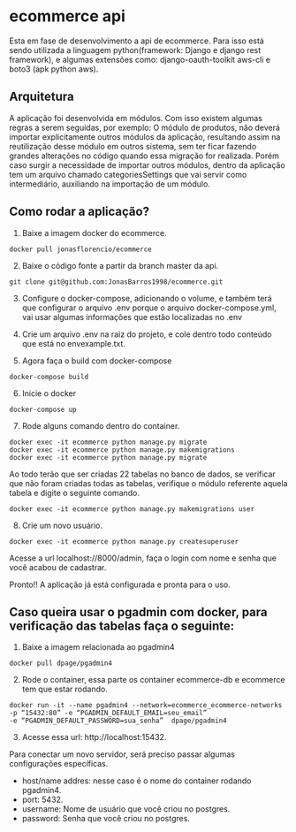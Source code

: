 # ecommerce api

Esta em fase de desenvolvimento a api de ecommerce. Para isso está sendo utilizada a linguagem python(framework: Django e django rest framework), e algumas extensões como: django-oauth-toolkit aws-cli e boto3 (apk python aws).

## Arquitetura
A aplicação foi desenvolvida em módulos. Com isso existem algumas regras a serem seguidas, por exemplo: O módulo de produtos, não deverá importar explicitamente outros módulos da aplicação, resultando assim na reutilização desse módulo em outros sistema, sem ter ficar fazendo grandes alterações no código quando essa migração for realizada. 
Porém caso surgir a necessidade de importar outros módulos, dentro da aplicação tem um arquivo chamado categoriesSettings que vai servir como intermediário, auxiliando na importação de um módulo. 

## Como rodar a aplicação? 

1. Baixe a imagem docker do ecommerce.
```
docker pull jonasflorencio/ecommerce
```
2. Baixe o código fonte a partir da branch master da api.
```
git clone git@github.com:JonasBarros1998/ecommerce.git
```
3. Configure o docker-compose, adicionando o volume, e também terá que configurar o arquivo .env porque o arquivo docker-compose.yml, vai usar algumas informações que estão localizadas no .env

4. Crie um arquivo .env na raiz do projeto, e cole dentro todo conteúdo que está no envexample.txt. 

5. Agora faça o build com docker-compose
```
docker-compose build
```
6. Inicie o docker
```
docker-compose up
```
7. Rode alguns comando dentro do container.
```
docker exec -it ecommerce python manage.py migrate
docker exec -it ecommerce python manage.py makemigrations
docker exec -it ecommerce python manage.py migrate
```
Ao todo terão que ser criadas 22 tabelas no banco de dados, se verificar que não foram criadas todas as tabelas, verifique o módulo referente aquela tabela e digite o seguinte comando. 

```
docker exec -it ecommerce python manage.py makemigrations user
```

8. Crie um novo usuário. 
```
docker exec -it ecommerce python manage.py createsuperuser
```
Acesse a url localhost://8000/admin, faça o login com nome e senha que você acabou de cadastrar. 

Pronto!! A aplicação já está configurada e pronta para o uso.

## Caso queira usar o pgadmin com docker, para verificação das tabelas faça o seguinte: 

1. Baixe a imagem relacionada ao pgadmin4
```
docker pull dpage/pgadmin4
```
2. Rode o container, essa parte os container ecommerce-db e ecommerce tem que estar rodando. 
```
docker run -it --name pgadmin4 --network=ecommerce_ecommerce-networks -p “15432:80” -e “PGADMIN_DEFAULT_EMAIL=seu_email” 
-e “PGADMIN_DEFAULT_PASSWORD=sua_senha”  dpage/pgadmin4
```
3. Acesse essa url: http://localhost:15432. 

Para conectar um novo servidor, será preciso passar algumas configurações específicas.

- host/name addres: nesse caso é o nome do container rodando pgadmin4. 
- port: 5432.
- username: Nome de usuário que você criou no postgres.
- password: Senha que você criou no postgres.






